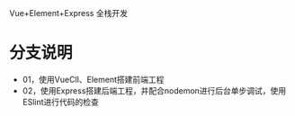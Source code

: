 Vue+Element+Express 全栈开发

# 分支说明
* 01，使用VueClI、Element搭建前端工程
* 02，使用Express搭建后端工程，并配合nodemon进行后台单步调试，使用ESlint进行代码的检查

